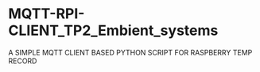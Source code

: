 # MQTT-RPI-CLIENT_TP2_Embient_systems

A SIMPLE MQTT CLIENT BASED PYTHON SCRIPT FOR RASPBERRY TEMP RECORD
